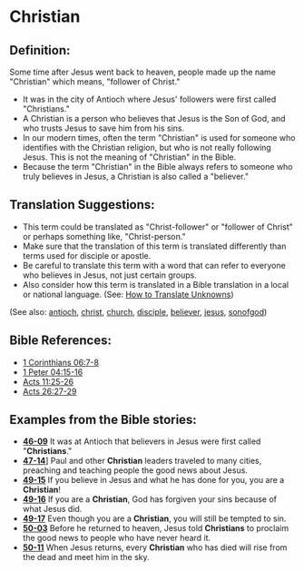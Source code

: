 # Christian #

## Definition: ##

Some time after Jesus went back to heaven, people made up the name "Christian" which means, "follower of Christ."

* It was in the city of Antioch where Jesus' followers were first called "Christians."
* A Christian is a person who believes that Jesus is the Son of God, and who trusts Jesus to save him from his sins.
* In our modern times, often the term "Christian" is used for someone who identifies with the Christian religion, but who is not really following Jesus. This is not the meaning of "Christian" in the Bible.
* Because the term "Christian" in the Bible always refers to someone who truly believes in Jesus, a Christian is also called a "believer."

## Translation Suggestions: ##

* This term could be translated as "Christ-follower" or "follower of Christ" or perhaps something like, "Christ-person."
* Make sure that the translation of this term is translated differently than terms used for disciple or apostle.
* Be careful to translate this term with a word that can refer to everyone who believes in Jesus, not just certain groups.
* Also consider how this term is translated in a Bible translation in a local or national language. (See: [How to Translate Unknowns](https://git.door43.org/Door43/en-ta-translate-vol1/src/master/content/translate_unknown.md))

(See also: [antioch](../other/antioch.md), [christ](../kt/christ.md), [church](../kt/church.md), [disciple](../kt/disciple.md), [believer](../kt/believer.md), [jesus](../kt/jesus.md), [sonofgod](../kt/sonofgod.md))

## Bible References: ##

* [1 Corinthians 06:7-8](https://door43.org/en/bible/notes/1co/06/07)
* [1 Peter 04:15-16](https://door43.org/en/bible/notes/1pe/04/15)
* [Acts 11:25-26](https://door43.org/en/bible/notes/act/11/25)
* [Acts 26:27-29](https://door43.org/en/bible/notes/act/26/27)

## Examples from the Bible stories: ##

* __[46-09](https://door43.org/en/obs/notes/frames/46-09)__ It was at Antioch that believers in Jesus were first called "__Christians__."
* __[47-14](https://door43.org/en/obs/notes/frames/47-14)__] Paul and other __Christian__  leaders traveled to many cities, preaching and teaching people the good news about Jesus.
* __[49-15](https://door43.org/en/obs/notes/frames/49-15)__ If you believe in Jesus and what he has done for you, you are a __Christian__!
* __[49-16](https://door43.org/en/obs/notes/frames/49-16)__ If you are a __Christian__, God has forgiven your sins because of what Jesus did.
* __[49-17](https://door43.org/en/obs/notes/frames/49-17)__ Even though you are a __Christian__, you will still be tempted to sin.
* __[50-03](https://door43.org/en/obs/notes/frames/50-03)__ Before he returned to heaven, Jesus told __Christians__  to proclaim the good news to people who have never heard it.
* __[50-11](https://door43.org/en/obs/notes/frames/50-11)__ When Jesus returns, every __Christian__  who has died will rise from the dead and meet him in the sky.



